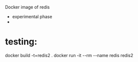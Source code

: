 Docker image of redis
- experimental phase
- 

# testing:
docker build -t=redis2 .
docker run -it --rm --name redis redis2

